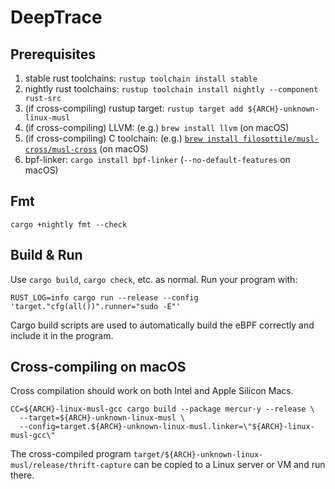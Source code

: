 # DeepTrace

## Prerequisites

1. stable rust toolchains: `rustup toolchain install stable`
2. nightly rust toolchains: `rustup toolchain install nightly --component rust-src`
3. (if cross-compiling) rustup target: `rustup target add ${ARCH}-unknown-linux-musl`
4. (if cross-compiling) LLVM: (e.g.) `brew install llvm` (on macOS)
5. (if cross-compiling) C toolchain: (e.g.) [`brew install filosottile/musl-cross/musl-cross`](https://github.com/FiloSottile/homebrew-musl-cross) (on macOS)
6. bpf-linker: `cargo install bpf-linker` (`--no-default-features` on macOS)

## Fmt

```shell
cargo +nightly fmt --check
```

## Build & Run

Use `cargo build`, `cargo check`, etc. as normal. Run your program with:

```shell
RUST_LOG=info cargo run --release --config 'target."cfg(all())".runner="sudo -E"'
```

Cargo build scripts are used to automatically build the eBPF correctly and include it in the
program.

## Cross-compiling on macOS

Cross compilation should work on both Intel and Apple Silicon Macs.

```shell
CC=${ARCH}-linux-musl-gcc cargo build --package mercur·y --release \
  --target=${ARCH}-unknown-linux-musl \
  --config=target.${ARCH}-unknown-linux-musl.linker=\"${ARCH}-linux-musl-gcc\"
```
The cross-compiled program `target/${ARCH}-unknown-linux-musl/release/thrift-capture` can be
copied to a Linux server or VM and run there.
